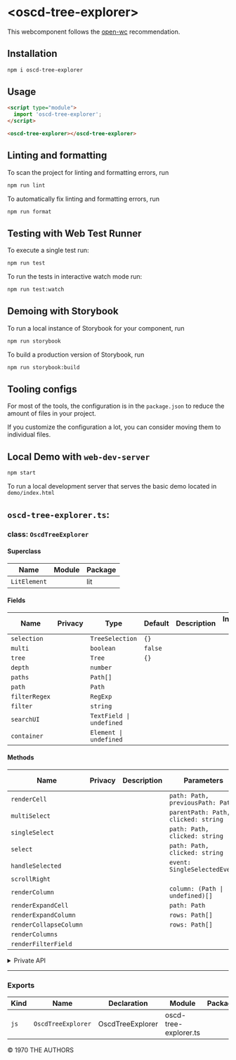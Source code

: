 # \<oscd-tree-explorer>

This webcomponent follows the [open-wc](https://github.com/open-wc/open-wc) recommendation.

## Installation

```bash
npm i oscd-tree-explorer
```

## Usage

```html
<script type="module">
  import 'oscd-tree-explorer';
</script>

<oscd-tree-explorer></oscd-tree-explorer>
```

## Linting and formatting

To scan the project for linting and formatting errors, run

```bash
npm run lint
```

To automatically fix linting and formatting errors, run

```bash
npm run format
```

## Testing with Web Test Runner

To execute a single test run:

```bash
npm run test
```

To run the tests in interactive watch mode run:

```bash
npm run test:watch
```

## Demoing with Storybook

To run a local instance of Storybook for your component, run

```bash
npm run storybook
```

To build a production version of Storybook, run

```bash
npm run storybook:build
```


## Tooling configs

For most of the tools, the configuration is in the `package.json` to reduce the amount of files in your project.

If you customize the configuration a lot, you can consider moving them to individual files.

## Local Demo with `web-dev-server`

```bash
npm start
```

To run a local development server that serves the basic demo located in `demo/index.html`


## `oscd-tree-explorer.ts`:

### class: `OscdTreeExplorer`

#### Superclass

| Name         | Module | Package |
| ------------ | ------ | ------- |
| `LitElement` |        | lit     |

#### Fields

| Name          | Privacy | Type                     | Default | Description | Inherited From |
| ------------- | ------- | ------------------------ | ------- | ----------- | -------------- |
| `selection`   |         | `TreeSelection`          | `{}`    |             |                |
| `multi`       |         | `boolean`                | `false` |             |                |
| `tree`        |         | `Tree`                   | `{}`    |             |                |
| `depth`       |         | `number`                 |         |             |                |
| `paths`       |         | `Path[]`                 |         |             |                |
| `path`        |         | `Path`                   |         |             |                |
| `filterRegex` |         | `RegExp`                 |         |             |                |
| `filter`      |         | `string`                 |         |             |                |
| `searchUI`    |         | `TextField \| undefined` |         |             |                |
| `container`   |         | `Element \| undefined`   |         |             |                |

#### Methods

| Name                   | Privacy | Description | Parameters                          | Return           | Inherited From |
| ---------------------- | ------- | ----------- | ----------------------------------- | ---------------- | -------------- |
| `renderCell`           |         |             | `path: Path, previousPath: Path`    | `TemplateResult` |                |
| `multiSelect`          |         |             | `parentPath: Path, clicked: string` | `void`           |                |
| `singleSelect`         |         |             | `path: Path, clicked: string`       | `void`           |                |
| `select`               |         |             | `path: Path, clicked: string`       | `void`           |                |
| `handleSelected`       |         |             | `event: SingleSelectedEvent`        | `Promise<void>`  |                |
| `scrollRight`          |         |             |                                     | `Promise<void>`  |                |
| `renderColumn`         |         |             | `column: (Path \| undefined)[]`     | `TemplateResult` |                |
| `renderExpandCell`     |         |             | `path: Path`                        | `TemplateResult` |                |
| `renderExpandColumn`   |         |             | `rows: Path[]`                      | `TemplateResult` |                |
| `renderCollapseColumn` |         |             | `rows: Path[]`                      | `TemplateResult` |                |
| `renderColumns`        |         |             |                                     | `TemplateResult` |                |
| `renderFilterField`    |         |             |                                     |                  |                |

<details><summary>Private API</summary>

#### Fields

| Name        | Privacy | Type | Default             | Description | Inherited From |
| ----------- | ------- | ---- | ------------------- | ----------- | -------------- |
| `collapsed` | private |      | `new Set<string>()` |             |                |

#### Methods

| Name             | Privacy | Description | Parameters               | Return     | Inherited From |
| ---------------- | ------- | ----------- | ------------------------ | ---------- | -------------- |
| `getPaths`       | private |             | `maxLength: number`      | `Path[]`   |                |
| `treeNode`       | private |             | `path: Path`             | `TreeNode` |                |
| `rows`           | private |             |                          | `Path[]`   |                |
| `toggleCollapse` | private |             | `serializedPath: string` |            |                |

</details>

<hr/>

### Exports

| Kind | Name               | Declaration      | Module                | Package |
| ---- | ------------------ | ---------------- | --------------------- | ------- |
| `js` | `OscdTreeExplorer` | OscdTreeExplorer | oscd-tree-explorer.ts |         |



&copy; 1970 THE AUTHORS
